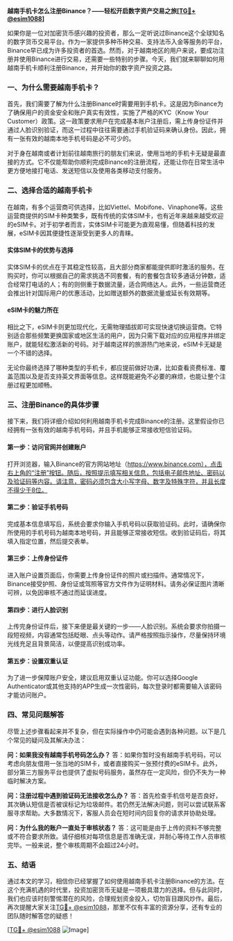 **越南手机卡怎么注册Binance？——轻松开启数字资产交易之旅[[TG💪+ @esim1088](https://t.me/s/esim1088)]**

如果你是一位对加密货币感兴趣的投资者，那么一定听说过Binance这个全球知名的数字货币交易平台。作为一家提供多种币种交易、支持法币入金等服务的平台，Binance早已成为许多投资者的首选。然而，对于越南地区的用户来说，要成功注册并使用Binance进行交易，还需要一些特别的步骤。今天，我们就来聊聊如何用越南手机卡顺利注册Binance，并开始你的数字资产投资之路。

### 一、为什么需要越南手机卡？

首先，我们需要了解为什么注册Binance时需要用到手机卡。这是因为Binance为了确保用户的资金安全和账户真实有效性，实施了严格的KYC（Know Your Customer）政策。这一政策要求用户在完成基本账户注册后，需上传身份证件并通过人脸识别验证，而这一过程中往往需要通过手机验证码来确认身份。因此，拥有一张有效的越南本地手机号码是必不可少的。

对于身在越南或者计划前往越南旅行的朋友们来说，使用当地的手机卡无疑是最直接的方式。它不仅能帮助你顺利完成Binance的注册流程，还能让你在日常生活中更方便地接打电话、发送短信以及使用各类移动支付服务。

### 二、选择合适的越南手机卡

在越南，有多个运营商可供选择，比如Viettel、Mobifone、Vinaphone等。这些运营商提供的SIM卡种类繁多，既有传统的实体SIM卡，也有近年来越来越受欢迎的eSIM卡。对于初学者而言，实体SIM卡可能更为直观易懂，但随着科技的发展，eSIM卡因其便捷性逐渐受到更多人的青睐。

#### 实体SIM卡的优势与选择
实体SIM卡的优点在于其稳定性较高，且大部分商家都能提供即时激活的服务。在购买时，你可以根据自己的需求挑选不同套餐，有的套餐包含较多通话分钟数，适合经常打电话的人；有的则侧重于数据流量，适合网络达人。此外，一些运营商还会推出针对国际用户的优惠活动，比如赠送额外的数据流量或延长有效期等。

#### eSIM卡的魅力所在
相比之下，eSIM卡则更加现代化，无需物理插拔即可实现快速切换运营商。它特别适合那些频繁更换国家或地区生活的用户，因为只需下载对应的应用程序并绑定账户，就能轻松激活新的号码。对于越南这样的旅游热门地来说，eSIM卡无疑是一个不错的选择。

无论你最终选择了哪种类型的手机卡，都应提前做好功课，比如查看资费标准、覆盖范围以及是否支持英文界面等信息。这样既能避免不必要的麻烦，也能让整个注册过程更加顺畅。

### 三、注册Binance的具体步骤

接下来，我们将详细介绍如何利用越南手机卡完成Binance的注册。这里假设你已经拥有一张有效的越南手机号码，并且手机能够正常接收短信验证码。

#### 第一步：访问官网并创建账户
打开浏览器，输入Binance的官方网站地址（https://www.binance.com），点击右上角的“注册”按钮。随后，按照提示填写相关信息，包括电子邮件地址、密码以及验证码等内容。请注意，密码必须包含大小写字母、数字及特殊字符，并且长度不得少于8位。

#### 第二步：验证手机号码
完成基本信息填写后，系统会要求你输入手机号码以获取验证码。此时，请确保你所使用的手机号码为越南本地号码，并且能够正常接收短信。收到验证码后，将其填入指定位置，然后提交表单。

#### 第三步：上传身份证件
进入账户设置页面后，你需要上传身份证件的照片或扫描件。通常情况下，Binance接受护照、身份证或驾照等官方文件作为证明材料。请务必保证图片清晰可辨，以免因审核不通过而延误进度。

#### 第四步：进行人脸识别
上传完身份证件后，接下来便是最关键的一步——人脸识别。系统会要求你拍摄一段短视频，内容通常包括眨眼、点头等动作。请严格按照指示操作，尽量保持环境光线充足且背景简洁，以便提高识别成功率。

#### 第五步：设置双重认证
为了进一步保障账户安全，建议启用双重认证功能。你可以选择Google Authenticator或其他支持的APP生成一次性密码，每次登录时都需要输入该密码才能访问账户。

### 四、常见问题解答

尽管上述步骤看起来并不复杂，但在实际操作中仍可能会遇到各种问题。以下是几个常见的疑问及其解决办法：

**问：如果我没有越南手机号码怎么办？**
答：如果你暂时没有越南手机号码，可以考虑向朋友借用一张当地的SIM卡，或者直接购买一张预付费的eSIM卡。此外，部分第三方服务平台也提供了虚拟号码服务，虽然存在一定风险，但仍不失为一种临时解决方案。

**问：注册过程中遇到验证码无法接收怎么办？**
答：首先检查手机信号是否良好，其次确认短信是否被误标记为垃圾邮件。若仍然无法解决问题，则可以尝试联系客服寻求帮助。大多数情况下，客服人员会在短时间内回复你的请求并协助处理。

**问：为什么我的账户一直处于审核状态？**
答：这可能是由于上传的资料不够完整或不符合要求所致。请仔细核对每项信息是否准确无误，并耐心等待工作人员审核完毕。一般来说，整个审核周期不会超过24小时。

### 五、结语

通过本文的学习，相信你已经掌握了如何使用越南手机卡注册Binance的方法。在这个充满机遇的时代里，投资加密货币无疑是一项极具潜力的选择。但与此同时，我们也应该时刻警惕潜在的风险，合理规划资金投入，切勿盲目跟风炒作。最后，再次提醒大家关注[TG💪+ @esim1088](https://t.me/s/esim1088)，那里不仅有丰富的资源分享，还有专业的团队随时解答您的疑惑！

[[TG💪+ @esim1088](https://t.me/s/esim1088) ![Image](https://i.postimg.cc/4NQfJmqS/Snipaste-2025-05-13-00-14-12.png)]